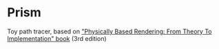 # Prism
Toy path tracer, based on ["Physically Based Rendering: From Theory To Implementation" book](https://pbr-book.org/) (3rd edition)
